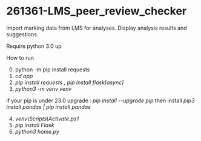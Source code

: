 # 261361-LMS_peer_review_checker

Import marking data from LMS for analyses. Display analysis results and suggestions.

Require
python 3.0 up

How to run

0. python -m pip install requests
1. _cd app_
2. _pip install requests , pip install flask[async]_
3. _python3 -m venv venv_

if your pip is under 23.0
upgrade : _pip install --upgrade pip_
then install
_pip3 install pandas | pip install pandas_

4. _venv\Scripts\Activate.ps1_
5. _pip install Flask_
6. _python3 home.py_
